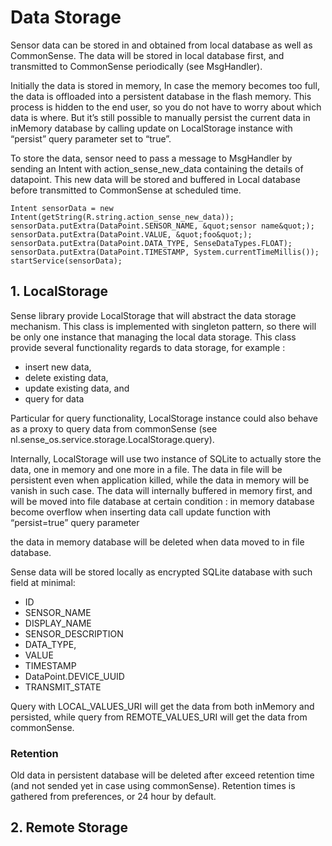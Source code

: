 # Data Storage

Sensor data can be stored in and obtained from local database as well as CommonSense. The data will be stored in local database first, and transmitted to CommonSense periodically (see MsgHandler).

Initially the data is stored in memory,  In case the memory becomes too full, the data is offloaded into a persistent database in the flash memory.  This process is hidden to the end user, so you do not have to worry about which data is where. But it’s still possible to manually persist the current data in inMemory database by calling update on LocalStorage instance with “persist” query parameter set to “true”.

To store the data, sensor need to pass a message to MsgHandler by sending an Intent with action_sense_new_data containing the details of datapoint. This new data will be stored and buffered in Local database before transmitted to CommonSense at scheduled time.

    Intent sensorData = new Intent(getString(R.string.action_sense_new_data));
    sensorData.putExtra(DataPoint.SENSOR_NAME, &quot;sensor name&quot;);
    sensorData.putExtra(DataPoint.VALUE, &quot;foo&quot;);
    sensorData.putExtra(DataPoint.DATA_TYPE, SenseDataTypes.FLOAT);
    sensorData.putExtra(DataPoint.TIMESTAMP, System.currentTimeMillis());
    startService(sensorData);


## 1. LocalStorage 

Sense library provide LocalStorage that will abstract the data storage mechanism. This class is implemented with singleton pattern, so there will be only one instance that managing the local data storage. This class provide several functionality regards to data storage, for example :
* insert new data,
* delete existing data,
* update existing data, and
* query for data

Particular for query functionality, LocalStorage instance could also behave as a proxy to query data from commonSense (see nl.sense_os.service.storage.LocalStorage.query).

Internally, LocalStorage will use two instance of SQLite to actually store the data, one in memory and one more in a file. The data in file will be persistent even when application killed, while the data in memory will be vanish in such case. The data will internally buffered in memory first, and will be moved into file database at certain condition :
in memory database become overflow when inserting data
call update function with “persist=true” query parameter

the data in memory database will be deleted when data moved to in file database.

Sense data will be stored locally as encrypted SQLite database with such field at minimal:
* ID
* SENSOR_NAME
* DISPLAY_NAME
* SENSOR_DESCRIPTION
* DATA_TYPE,
* VALUE
* TIMESTAMP
* DataPoint.DEVICE_UUID
* TRANSMIT_STATE

Query with LOCAL_VALUES_URI will get the data from both inMemory and persisted, while query from REMOTE_VALUES_URI will get the data from commonSense.

### Retention

Old data in persistent database will be deleted after exceed retention time (and not sended yet in case using commonSense). Retention times is gathered from preferences, or 24 hour by default.


## 2. Remote Storage



